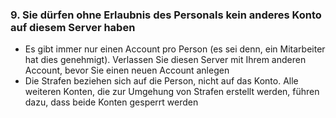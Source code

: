 ### 9. Sie dürfen ohne Erlaubnis des Personals kein anderes Konto auf diesem Server haben

- Es gibt immer nur einen Account pro Person (es sei denn, ein Mitarbeiter hat dies genehmigt). Verlassen Sie diesen Server mit Ihrem anderen Account, bevor Sie einen neuen Account anlegen
- Die Strafen beziehen sich auf die Person, nicht auf das Konto. Alle weiteren Konten, die zur Umgehung von Strafen erstellt werden, führen dazu, dass beide Konten gesperrt werden
